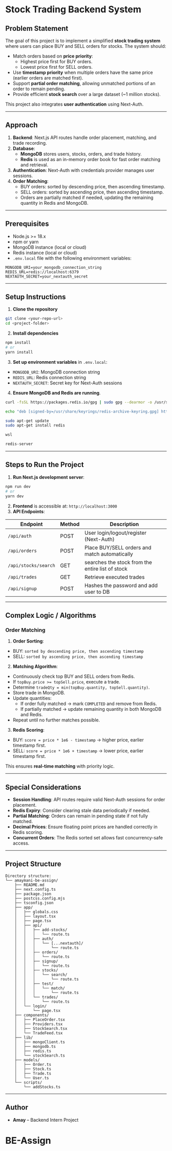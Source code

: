 # Stock Trading Backend System

## Problem Statement

The goal of this project is to implement a simplified **stock trading system** where users can place BUY and SELL orders for stocks. The system should:

- Match orders based on **price priority**:
  - Highest price first for BUY orders.
  - Lowest price first for SELL orders.
- Use **timestamp priority** when multiple orders have the same price (earlier orders are matched first).
- Support **partial order matching**, allowing unmatched portions of an order to remain pending.
- Provide efficient **stock search** over a large dataset (~1 million stocks).

This project also integrates **user authentication** using Next-Auth.

---

## Approach

1. **Backend**: Next.js API routes handle order placement, matching, and trade recording.
2. **Database**:
   - **MongoDB** stores users, stocks, orders, and trade history.
   - **Redis** is used as an in-memory order book for fast order matching and retrieval.
3. **Authentication**: Next-Auth with credentials provider manages user sessions.
4. **Order Matching**:
   - BUY orders: sorted by descending price, then ascending timestamp.
   - SELL orders: sorted by ascending price, then ascending timestamp.
   - Orders are partially matched if needed, updating the remaining quantity in Redis and MongoDB.

---

## Prerequisites

- Node.js >= 18.x
- npm or yarn
- MongoDB instance (local or cloud)
- Redis instance (local or cloud)
- `.env.local` file with the following environment variables:

```env
MONGODB_URI=your_mongodb_connection_string
REDIS_URL=redis://localhost:6379
NEXTAUTH_SECRET=your_nextauth_secret
```

---

## Setup Instructions

1. **Clone the repository**

```bash
git clone <your-repo-url>
cd <project-folder>
```

2. **Install dependencies**

```bash
npm install
# or
yarn install
```

3. **Set up environment variables** in `.env.local`:

- `MONGODB_URI`: MongoDB connection string
- `REDIS_URL`: Redis connection string
- `NEXTAUTH_SECRET`: Secret key for Next-Auth sessions

4. **Ensure MongoDB and Redis are running**.

```bash
curl -fsSL https://packages.redis.io/gpg | sudo gpg --dearmor -o /usr/share/keyrings/redis-archive-keyring.gpg

echo "deb [signed-by=/usr/share/keyrings/redis-archive-keyring.gpg] https://packages.redis.io/deb $(lsb_release -cs) main" | sudo tee /etc/apt/sources.list.d/redis.list

sudo apt-get update
sudo apt-get install redis

wsl

redis-server

```

---

## Steps to Run the Project

1. **Run Next.js development server**:

```bash
npm run dev
# or
yarn dev
```

2. **Frontend** is accessible at: `http://localhost:3000`
3. **API Endpoints**:

| Endpoint       | Method | Description                        |
|----------------|--------|------------------------------------|
| `/api/auth`    | POST   | User login/logout/register (Next-Auth) |
| `/api/orders`  | POST   | Place BUY/SELL orders and match automatically |
| `/api/stocks/search`  | GET    | searches the stock from the entire list of stock              |
| `/api/trades`  | GET    | Retrieve executed trades            |
| `/api/signup`  | POST   | Hashes the password and add user to DB |
---

## Complex Logic / Algorithms

### Order Matching

1. **Order Sorting**:

- BUY: `sorted by descending price, then ascending timestamp`
- SELL: `sorted by ascending price, then ascending timestamp`

2. **Matching Algorithm**:

- Continuously check top BUY and SELL orders from Redis.
- If `topBuy.price >= topSell.price`, execute a trade.
- Determine `tradeQty = min(topBuy.quantity, topSell.quantity)`.
- Store trade in MongoDB.
- Update quantities:
  - If order fully matched → mark `COMPLETED` and remove from Redis.
  - If partially matched → update remaining quantity in both MongoDB and Redis.
- Repeat until no further matches possible.

3. **Redis Scoring**:

- BUY: `score = price * 1e6 - timestamp` → higher price, earlier timestamp first.
- SELL: `score = price * 1e6 + timestamp` → lower price, earlier timestamp first.

This ensures **real-time matching** with priority logic.

---

## Special Considerations

- **Session Handling**: API routes require valid Next-Auth sessions for order placement.
- **Redis Expiry**: Consider clearing stale data periodically if needed.
- **Partial Matching**: Orders can remain in pending state if not fully matched.
- **Decimal Prices**: Ensure floating point prices are handled correctly in Redis scoring.
- **Concurrent Orders**: The Redis sorted set allows fast concurrency-safe access.

---

## Project Structure

```
Directory structure:
└── amaymani-be-assign/
    ├── README.md
    ├── next.config.ts
    ├── package.json
    ├── postcss.config.mjs
    ├── tsconfig.json
    ├── app/
    │   ├── globals.css
    │   ├── layout.tsx
    │   ├── page.tsx
    │   ├── api/
    │   │   ├── add-stocks/
    │   │   │   └── route.ts
    │   │   ├── auth/
    │   │   │   └── [...nextauth]/
    │   │   │       └── route.ts
    │   │   ├── orders/
    │   │   │   └── route.ts
    │   │   ├── signup/
    │   │   │   └── route.ts
    │   │   ├── stocks/
    │   │   │   └── search/
    │   │   │       └── route.ts
    │   │   ├── test/
    │   │   │   └── match/
    │   │   │       └── route.ts
    │   │   └── trades/
    │   │       └── route.ts
    │   └── login/
    │       └── page.tsx
    ├── components/
    │   ├── PlaceOrder.tsx
    │   ├── Providers.tsx
    │   ├── StockSearch.tsx
    │   └── TradeFeed.tsx
    ├── lib/
    │   ├── mongoClient.ts
    │   ├── mongodb.ts
    │   ├── redis.ts
    │   └── stockSearch.ts
    ├── models/
    │   ├── Order.ts
    │   ├── Stock.ts
    │   ├── Trade.ts
    │   └── User.ts
    └── scripts/
        └── addStocks.ts

```

---

## Author

- **Amay** – Backend Intern Project

# BE-Assign
